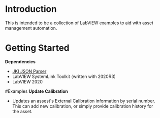 # Introduction 
This is intended to be a collection of LabVIEW examples to aid with asset management automation.

# Getting Started
**Dependencies**
- [JKI JSON Parser](https://www.vipm.io/package/jki_lib_json_serialization/)
- LabVIEW SystemLink Toolkit (written with 2020R3)
- LabVIEW 2020

#Examples
**Update Calibration**
- Updates an assest's External Calibration information by serial number. This can add new calibration, or simply provide calibration history for the asset.
